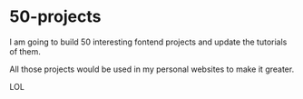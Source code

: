 # 50-projects

I am going to build 50 interesting fontend projects and update the tutorials of them.

All those projects would be used in my personal websites to make it greater.

LOL
